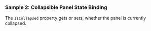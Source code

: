 ### Sample 2: Collapsible Panel State Binding

The `IsCollapsed` property gets or sets, whether the panel is currently collapsed.
